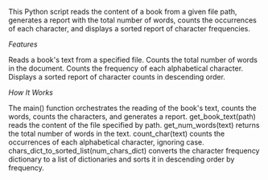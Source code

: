 This Python script reads the content of a book from a given file path, generates a report with the total number of words, counts the occurrences of each character, and displays a sorted report of character frequencies.

*Features*

Reads a book's text from a specified file.
Counts the total number of words in the document.
Counts the frequency of each alphabetical character.
Displays a sorted report of character counts in descending order.

*How It Works*

The main() function orchestrates the reading of the book's text, counts the words, counts the characters, and generates a report.
get_book_text(path) reads the content of the file specified by path.
get_num_words(text) returns the total number of words in the text.
count_char(text) counts the occurrences of each alphabetical character, ignoring case.
chars_dict_to_sorted_list(num_chars_dict) converts the character frequency dictionary to a list of dictionaries and sorts it in descending order by frequency.
